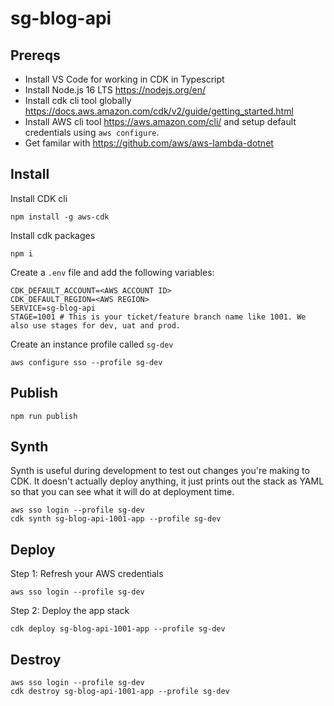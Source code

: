 # sg-blog-api

## Prereqs

- Install VS Code for working in CDK in Typescript
- Install Node.js 16 LTS https://nodejs.org/en/
- Install cdk cli tool globally https://docs.aws.amazon.com/cdk/v2/guide/getting_started.html
- Install AWS cli tool https://aws.amazon.com/cli/ and setup default credentials using `aws configure`.
- Get familar with https://github.com/aws/aws-lambda-dotnet

## Install

Install CDK cli

```
npm install -g aws-cdk
```

Install cdk packages

```
npm i
```

Create a `.env` file and add the following variables:

```
CDK_DEFAULT_ACCOUNT=<AWS ACCOUNT ID>
CDK_DEFAULT_REGION=<AWS REGION>
SERVICE=sg-blog-api
STAGE=1001 # This is your ticket/feature branch name like 1001. We also use stages for dev, uat and prod.
```

Create an instance profile called `sg-dev`

```
aws configure sso --profile sg-dev
```

## Publish

```
npm run publish
```

## Synth

Synth is useful during development to test out changes you're making to CDK. It doesn't actually deploy anything, it just
prints out the stack as YAML so that you can see what it will do at deployment time.

```
aws sso login --profile sg-dev
cdk synth sg-blog-api-1001-app --profile sg-dev
```

## Deploy

Step 1: Refresh your AWS credentials

```
aws sso login --profile sg-dev
```

Step 2: Deploy the app stack

```
cdk deploy sg-blog-api-1001-app --profile sg-dev
```

## Destroy

```
aws sso login --profile sg-dev
cdk destroy sg-blog-api-1001-app --profile sg-dev
```
